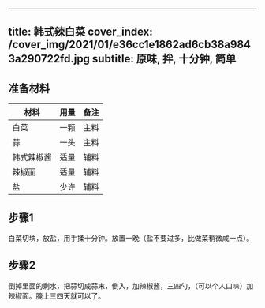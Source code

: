 
---
title: 韩式辣白菜
cover_index: /cover_img/2021/01/e36cc1e1862ad6cb38a9843a290722fd.jpg
subtitle: 原味, 拌, 十分钟, 简单
---

## 准备材料

| 材料     | 用量 | 备注|
| ------- | ----- | --- |
| 白菜 | 一颗| 主料 |
| 蒜 | 一头| 主料 |
| 韩式辣椒酱 | 适量| 辅料 |
| 辣椒面 | 适量| 辅料 |
| 盐 | 少许| 辅料 |

## 步骤1

白菜切块，放盐，用手揉十分钟。放置一晚（盐不要过多，比做菜稍微咸一点）。

## 步骤2

倒掉里面的剩水，把蒜切成蒜末，倒入，加辣椒酱，三四勺，（可以个人口味）加辣椒面。腌上三四天就可以了。

